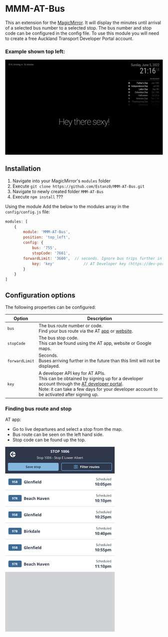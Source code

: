 # MMM-AT-Bus
This an extension for the [MagicMirror](https://github.com/MichMich/MagicMirror). It will display the minutes until arrival of a selected bus number to a selected stop. The bus number and stop code can be configured in the config file. To use this module you will need to create a free Auckland Transport Developer Portal account.

### Example shown top left:
![MMM-AT-Bus Module Example](https://github.com/Estanz0/MMM-AT-Bus/blob/master/resources/demo_image_full.png?raw=true)

## Installation
1. Navigate into your MagicMirror's `modules` folder 
2. Execute `git clone https://github.com/Estanz0/MMM-AT-Bus.git`
3. Navigate to newly created folder `MMM-AT-Bus`
4. Execute `npm install` ???

Using the module
Add the below to the modules array in the `config/config.js` file:
````javascript
modules: [
    {
        module: 'MMM-AT-Bus',
        position: 'top_left',	
        config: {
            bus: '755', 
            stopCode: '7661', 
	    forwardLimit: '3600',  // seconds. Ignore bus trips further in the future
            key: 'key'             // AT Developer key (https://dev-portal.at.govt.nz/)
        }
    }
]
````
## Configuration options

The following properties can be configured:


<table width="100%">
	<!-- why, markdown... -->
	<thead>
		<tr>
			<th>Option</th>
			<th width="100%">Description</th>
		</tr>
	<thead>
	<tbody>
		<tr>
			<td><code>bus</code></td>
            		<td>The bus route number or code. 
                		</br>
                		Find your bus route via the AT <a href="https://at.govt.nz/bus-train-ferry/more-services/at-mobile-app/">app</a> or <a href="https://at.govt.nz/bus-train-ferry/timetables/#bus">website</a>.
			</td>
		</tr>
		<tr>
			<td><code>stopCode</code></td>
			<td>The bus stop code. 
                		</br>
                		This can be found using the AT app, website or Google maps.
            		</td>
		</tr>
		<tr>
			<td><code>forwardLimit</code></td>
			<td>Seconds.
                		</br>
				Buses arriving further in the future than this limit will not be displayed.
            		</td>
		</tr>
        	<tr>
			<td><code>key</code></td>
			<td>A developer API key for AT APIs. 
                		</br>
                		This can be obtained by signing up for a developer account through the <a href="https://dev-portal.at.govt.nz/">AT developer portal</a>.
                		</br>
                		Note: it can take a few days for your developer account to be activated after signing up.
            		</td>
		</tr>
	</tbody>
</table>

### Finding bus route and stop
AT app:
- Go to live departures and select a stop from the map.
- Bus route can be seen on the left hand side.
- Stop code can be found up the top.

<img src="https://github.com/Estanz0/MMM-AT-Bus/blob/master/resources/AT_app.jpg" width="350" alt="AT App">
